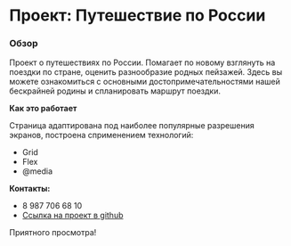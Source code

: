 # Проект: Путешествие по России

### Обзор
Проект о путешествиях по России. Помагает по новому взглянуть на поездки по стране, оценить разнообразие родных пейзажей. Здесь вы можете ознакомиться с основными достопримечательностями нашей бескрайней родины и спланировать маршрут поездки.

**Как это работает**

Страница адаптирована под наиболее популярные разрешения экранов, построена сприменением технологий:
* Grid
* Flex
* @media

**Контакты:**
* 8 987 706 68 10
* [Ссылка на проект в github](https://github.com/mycodetherapy/how-to-learn.git)

Приятного просмотра!
